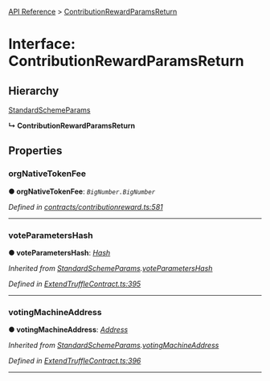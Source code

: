 [API Reference](../README.md) > [ContributionRewardParamsReturn](../interfaces/ContributionRewardParamsReturn.md)



# Interface: ContributionRewardParamsReturn

## Hierarchy


 [StandardSchemeParams](StandardSchemeParams.md)

**↳ ContributionRewardParamsReturn**








## Properties
<a id="orgNativeTokenFee"></a>

###  orgNativeTokenFee

**●  orgNativeTokenFee**:  *`BigNumber.BigNumber`* 

*Defined in [contracts/contributionreward.ts:581](https://github.com/daostack/arc.js/blob/61e5f90/lib/contracts/contributionreward.ts#L581)*





___

<a id="voteParametersHash"></a>

###  voteParametersHash

**●  voteParametersHash**:  *[Hash](../#Hash)* 

*Inherited from [StandardSchemeParams](StandardSchemeParams.md).[voteParametersHash](StandardSchemeParams.md#voteParametersHash)*

*Defined in [ExtendTruffleContract.ts:395](https://github.com/daostack/arc.js/blob/61e5f90/lib/ExtendTruffleContract.ts#L395)*





___

<a id="votingMachineAddress"></a>

###  votingMachineAddress

**●  votingMachineAddress**:  *[Address](../#Address)* 

*Inherited from [StandardSchemeParams](StandardSchemeParams.md).[votingMachineAddress](StandardSchemeParams.md#votingMachineAddress)*

*Defined in [ExtendTruffleContract.ts:396](https://github.com/daostack/arc.js/blob/61e5f90/lib/ExtendTruffleContract.ts#L396)*





___


